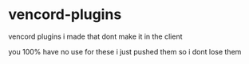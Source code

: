 # vencord-plugins
vencord plugins i made that dont make it in the client

you 100% have no use for these i just pushed them so i dont lose them

